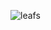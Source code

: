 ![leafs](https://cloud.githubusercontent.com/assets/16565587/24531918/5fefa276-1571-11e7-941f-260adbc023fc.gif)

